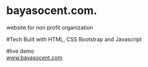# bayasocent.com. 
website for non profit organization 

#Tech
Built with HTML, CSS Bootstrap and Javascript

#live demo  
www.bayasocent.com
